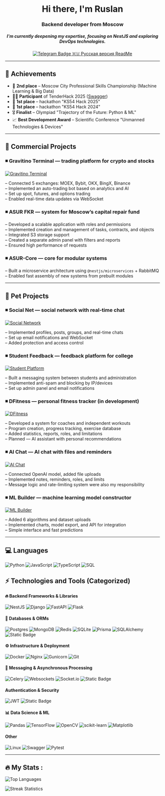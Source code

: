 <div align="center">
    <div id="header" align="center">
        <h1>Hi there, I'm Ruslan</h1>
        <h3>Backend developer from Moscow</h3>
        <h5>I'm currently deepening my expertise, focusing on NestJS and exploring DevOps technologies.</h5>
        <a href="https://t.me/Oberrrr">
            <img src="https://img.shields.io/badge/Telegram-blue?style=for-the-badge&logo=telegram&logoColor=white" alt="Telegram Badge">
        </a>
        <a href="https://github.com/ober0/ober0/blob/main/README-RU.MD">
            🇷🇺 Русская версия ReadMe
        </a>
    </div>
</div>


---
## 🚀 Achievements
- 🥈 **2nd place** – Moscow City Professional Skills Championship (Machine Learning & Big Data)
- 🙋‍♂️ **Participant** of TenderHack 2025 ([Swagger](https://backend.tenderhack.ober0.ru/api))
- 🥇 **1st place** – hackathon "KS54 Hack 2025"
- 🥇 **1st place** – hackathon "KS54 Hack 2024"
- 🎖 **Finalist** – Olympiad "Trajectory of the Future: Python & ML"
- 📈 **Best Development Award** – Scientific Conference "Unmanned Technologies & Devices"

---

## 💼 **Commercial Projects**


### ◾ **Gravitino Terminal — trading platform for crypto and stocks**  
[![Gravitino Terminal](https://img.shields.io/badge/Gravitino%20Terminal%20(click)-8A2BE2?style=for-the-badge)](https://terminal.gravitino.ru/)

– Connected 5 exchanges: MOEX, Bybit, OKX, BingX, Binance  
– Implemented an auto-trading bot based on analytics and AI  
– Set up spot, futures, and options trading  
– Enabled real-time data updates via WebSocket


### ◾ **ASUR FKR — system for Moscow’s capital repair fund**  

– Developed a scalable application with roles and permissions  
– Implemented creation and management of tasks, contracts, and objects  
– Integrated S3 storage support  
– Created a separate admin panel with filters and reports  
– Ensured high performance of requests



### ◾ **ASUR-Core — core for modular systems**  

– Built a microservice architecture using `@nestjs/microservices` + RabbitMQ  
– Enabled fast assembly of new systems from prebuilt modules  

---

## 🧪 **Pet Projects**



### ◾ **Social Net — social network with real-time chat**  
[![Social Network](https://img.shields.io/badge/Social%20Network%20(click)-1E90FF?style=for-the-badge)](https://social-net.ober0.ru?email=test@gmail.com&password=test1234)

– Implemented profiles, posts, groups, and real-time chats  
– Set up email notifications and WebSocket  
– Added protection and access control  



### ◾ **Student Feedback — feedback platform for college**  
[![Student Platform](https://img.shields.io/badge/Student%20Platform%20(click)-32CD32?style=for-the-badge)](https://students-feedback.ober0.ru/)

– Built a messaging system between students and administration  
– Implemented anti-spam and blocking by IP/devices  
– Set up admin panel and email notifications  


### ◾ **DFitness — personal fitness tracker (in development)**  
[![DFitness](https://img.shields.io/badge/DFitness%20(click)-00CED1?style=for-the-badge)](https://dfitness.netlify.app/)

– Developed a system for coaches and independent workouts  
– Program creation, progress tracking, exercise database  
– Added statistics, reports, roles, and limitations  
– Planned — AI assistant with personal recommendations  


### ◾ **AI Chat — AI chat with files and reminders**  
[![AI Chat](https://img.shields.io/badge/AI%20Chat%20(click)-FFD700?style=for-the-badge)](https://ks54hack.ober0.ru/signin?email=test@yandex.ru&password=String_1)

– Connected OpenAI model, added file uploads  
– Implemented notes, reminders, roles, and limits  
– Message logic and rate-limiting system were also my responsibility  



### ◾ **ML Builder — machine learning model constructor**  
[![ML Builder](https://img.shields.io/badge/Machine%20Learning%20Model%20(click)-FF4500?style=for-the-badge)](https://ml-learn.ober0.ru/)

– Added 6 algorithms and dataset uploads  
– Implemented charts, model export, and API for integration  
– Simple interface and fast predictions  

---

## 💻 Languages 
![Python](https://img.shields.io/badge/python-3670A0?style=for-the-badge&logo=python&logoColor=ffdd54)
![JavaScript](https://img.shields.io/badge/javascript-%23323330.svg?style=for-the-badge&logo=javascript&logoColor=%23F7DF1E)
![TypeScript](https://img.shields.io/badge/typescript-%23007ACC.svg?style=for-the-badge&logo=typescript&logoColor=white)
![SQL](https://img.shields.io/badge/SQL-blue?style=for-the-badge&logo=sql&logoColor=white)

## ⚡ Technologies and Tools (Categorized)  

#### 🔥 **Backend Frameworks & Libraries**  
![NestJS](https://img.shields.io/badge/nestjs-%23E0234E.svg?style=for-the-badge&logo=nestjs&logoColor=white)
![Django](https://img.shields.io/badge/django-%23092E20.svg?style=for-the-badge&logo=django&logoColor=white)
![FastAPI](https://img.shields.io/badge/FastAPI-005571?style=for-the-badge&logo=fastapi)
![Flask](https://img.shields.io/badge/flask-%23000.svg?style=for-the-badge&logo=flask&logoColor=white)

#### 💾 **Databases & ORMs**  
![Postgres](https://img.shields.io/badge/postgres-%23316192.svg?style=for-the-badge&logo=postgresql&logoColor=white)
![MongoDB](https://img.shields.io/badge/MongoDB-%234ea94b.svg?style=for-the-badge&logo=mongodb&logoColor=white)
![Redis](https://img.shields.io/badge/redis-%23DD0031.svg?style=for-the-badge&logo=redis&logoColor=white)
![SQLite](https://img.shields.io/badge/sqlite-%2307405e.svg?style=for-the-badge&logo=sqlite&logoColor=white)
![Prisma](https://img.shields.io/badge/Prisma-3982CE?style=for-the-badge&logo=Prisma&logoColor=white)
![SQLAlchemy](https://img.shields.io/badge/SQLALCHEMY-D71F00?style=for-the-badge&logoColor=white&logoSize=auto)
![Static Badge](https://img.shields.io/badge/Django%20ORM-8A2BE2?style=for-the-badge)



#### ⚙️ **Infrastructure & Deployment**  
![Docker](https://img.shields.io/badge/Docker-%230db7ed.svg?style=for-the-badge&logo=docker&logoColor=white)
![Nginx](https://img.shields.io/badge/nginx-%23009639.svg?style=for-the-badge&logo=nginx&logoColor=white)
![Gunicorn](https://img.shields.io/badge/gunicorn-%298729.svg?style=for-the-badge&logo=gunicorn&logoColor=white)
![Git](https://img.shields.io/badge/git-%23F05033.svg?style=for-the-badge&logo=git&logoColor=white)

#### 🔄 **Messaging & Asynchronous Processing**  
![Celery](https://img.shields.io/badge/celery-%23a9cc54.svg?style=for-the-badge&logo=celery&logoColor=ddf4a4)
![Websockets](https://img.shields.io/badge/Websockets-1f425f?style=for-the-badge&logo=websockets&logoColor=white)
![Socket.io](https://img.shields.io/badge/Socket.io-black?style=for-the-badge&logo=socket.io&badgeColor=010101)
![Static Badge](https://img.shields.io/badge/Gevent-8A2BE2?style=for-the-badge)

####  **Authentication & Security**  
![JWT](https://img.shields.io/badge/JWT-black?style=for-the-badge&logo=JSON%20web%20tokens) 
![Static Badge](https://img.shields.io/badge/Hash%20Lib-8A2BE2?style=for-the-badge)

#### 📊 **Data Science & ML**  
![Pandas](https://img.shields.io/badge/pandas-%23150458.svg?style=for-the-badge&logo=pandas&logoColor=white)
![TensorFlow](https://img.shields.io/badge/TensorFlow-%23FF6F00.svg?style=for-the-badge&logo=TensorFlow&logo)
![OpenCV](https://img.shields.io/badge/opencv-%23white.svg?style=for-the-badge&logo=opencv&logoColor=white)
![scikit-learn](https://img.shields.io/badge/scikit--learn-%23F7931E.svg?style=for-the-badge&logo=scikit-learn&logoColor=white)
![Matplotlib](https://img.shields.io/badge/Matplotlib-%23ffffff.svg?style=for-the-badge&logo=Matplotlib&logoColor=black)


#### **Other**
![Linux](https://img.shields.io/badge/Linux-FCC624?style=for-the-badge&logo=linux&logoColor=black)
![Swagger](https://img.shields.io/badge/Swagger-%23Clojure?style=for-the-badge&logo=swagger&logoColor=white)
![Pytest](https://img.shields.io/badge/Pytest-FF6347?style=for-the-badge&logo=pytest&logoColor=white)

---

##  🔥 My Stats :

![Top Languages](https://github-readme-stats.vercel.app/api/top-langs/?username=ober0&theme=dark&hide_border=true&include_all_commits=false&count_private=true&layout=compact)

![Streak Statistics](https://github-readme-streak-stats.herokuapp.com/?user=ober0&theme=dark&hide_border=true)
